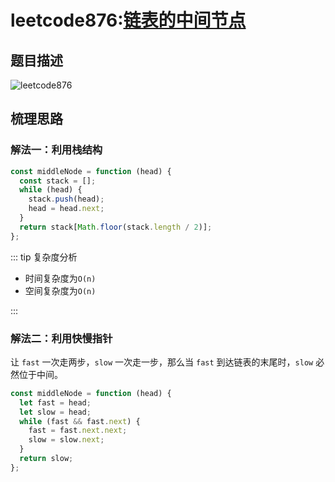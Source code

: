 # leetcode876:[链表的中间节点](https://leetcode-cn.com/problems/middle-of-the-linked-list/)

## 题目描述

![leetcode876](https://blog-1256985533.cos.ap-nanjing.myqcloud.com/img/leetcode876_middleNode.png)

## 梳理思路

### 解法一：利用栈结构

```javascript
const middleNode = function (head) {
  const stack = [];
  while (head) {
    stack.push(head);
    head = head.next;
  }
  return stack[Math.floor(stack.length / 2)];
};
```

::: tip 复杂度分析

- 时间复杂度为`O(n)`
- 空间复杂度为`O(n)`

:::

### 解法二：利用快慢指针

让 `fast` 一次走两步，`slow` 一次走一步，那么当 `fast` 到达链表的末尾时，`slow` 必然位于中间。

```javascript
const middleNode = function (head) {
  let fast = head;
  let slow = head;
  while (fast && fast.next) {
    fast = fast.next.next;
    slow = slow.next;
  }
  return slow;
};
```
